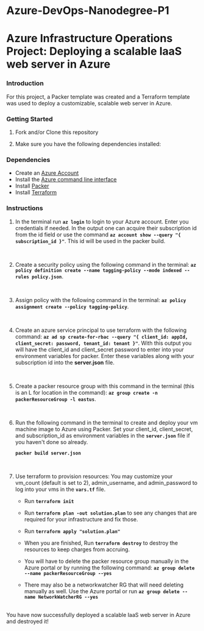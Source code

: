 # Azure-DevOps-Nanodegree-P1
# Azure Infrastructure Operations Project: Deploying a scalable IaaS web server in Azure

### Introduction
For this project, a Packer template was created and a Terraform template was used to deploy a customizable, scalable web server in Azure.

### Getting Started
1. Fork and/or Clone this repository

2. Make sure you have the following dependencies installed:

### Dependencies
* Create an [Azure Account](https://portal.azure.com)
* Install the [Azure command line interface](https://docs.microsoft.com/en-us/cli/azure/install-azure-cli?view=azure-cli-latest)
* Install [Packer](https://www.packer.io/downloads)
* Install [Terraform](https://www.terraform.io/downloads.html)

### Instructions
1. In the terminal run **`az login`** to login to your Azure account. Enter you credentials if needed.
In the output one can acquire their subscription id from the id field or use the command **```az account show --query "{ subscription_id }"```**. This id will be used in the packer build.
<br>

2. Create a security policy using the following command in the terminal:  **```az policy definition create --name tagging-policy --mode indexed --rules policy.json```**.
<br>

3. Assign policy with the following command in the terminal: **```az policy assignment create --policy tagging-policy```**.
<br>


4. Create an azure service principal to use terraform with the following command: **```az ad sp create-for-rbac --query "{ client_id: appId, client_secret: password, tenant_id: tenant }"```**.
    With this output you will have the client_id and client_secret password to enter into your environment variables for packer. Enter these variables along with your subscription id into the **server.json** file.
<br>

5. Create a packer resource group with this command in the terminal (this is an L for location in the command): **`az group create -n packerResourceGroup -l eastus`**.
<br>

6. Run the following command in the terminal to create and deploy your vm machine image to Azure using Packer. Set your client_id, client_secret, and subscription_id as environment variables in the **`server.json`** file if you haven't done so already.

    **`packer build server.json`**
<br>

7. Use terraform to provision resources:
You may customize your vm_count (default is set to 2), admin_username, and admin_password to log into your vms in the **`vars.tf`** file.

    * Run **```terraform init```**

    * Run **`terraform plan -out solution.plan`** to see any changes that are required for your infrastructure and fix those.

    * Run **`terraform apply "solution.plan"`**

    * When you are finished, Run **`terraform destroy`** to destroy the resources to keep charges from accruing.

    * You will have to delete the packer resource group manually in the Azure portal or by running the following command:  **`az group delete --name packerResourceGroup --yes`**
    * There may also be a networkwatcher RG that will need deleting manually as well. Use the Azure portal or run **`az group delete --name NetworkWatcherRG --yes`**
<br>
You have now successfully deployed a scalable IaaS web server in Azure and destroyed it!
